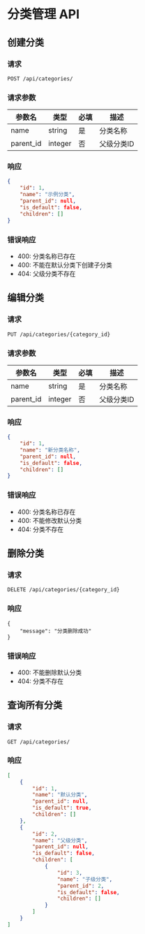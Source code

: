 # 分类管理 API

## 创建分类

### 请求

```http
POST /api/categories/
```

### 请求参数

|参数名|类型|必填|描述|
|---|---|---|---|
|name|string|是|分类名称|
|parent_id|integer|否|父级分类ID|

### 响应

``` json
{
    "id": 1,
    "name": "示例分类",
    "parent_id": null,
    "is_default": false,
    "children": []
}
```

### 错误响应

- 400: 分类名称已存在
- 400: 不能在默认分类下创建子分类
- 404: 父级分类不存在

## 编辑分类

### 请求

```
PUT /api/categories/{category_id}
```

### 请求参数

|参数名|类型|必填|描述|
|---|---|---|---|
|name|string|是|分类名称|
|parent_id|integer|否|父级分类ID|

### 响应

```json
{
    "id": 1,
    "name": "新分类名称",
    "parent_id": null,
    "is_default": false,
    "children": []
}
```

### 错误响应

- 400: 分类名称已存在
- 400: 不能修改默认分类
- 404: 分类不存在

## 删除分类

### 请求

```http
DELETE /api/categories/{category_id}
```

### 响应

```
{
    "message": "分类删除成功"
}
```

### 错误响应

- 400: 不能删除默认分类
- 404: 分类不存在

## 查询所有分类

### 请求

```http
GET /api/categories/
```

### 响应

```json
[
    {
        "id": 1,
        "name": "默认分类",
        "parent_id": null,
        "is_default": true,
        "children": []
    },
    {
        "id": 2,
        "name": "父级分类",
        "parent_id": null,
        "is_default": false,
        "children": [
            {
                "id": 3,
                "name": "子级分类",
                "parent_id": 2,
                "is_default": false,
                "children": []
            }
        ]
    }
]
```
